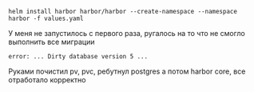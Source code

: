`helm install harbor harbor/harbor --create-namespace --namespace harbor -f values.yaml`

У меня не запустилось с первого раза, ругалось на то что не смогло выполнить все миграции 
```
error: ... Dirty database version 5 ...
```
Руками почистил pv, pvc, ребутнул postgres а потом harbor core, все отработало корректно